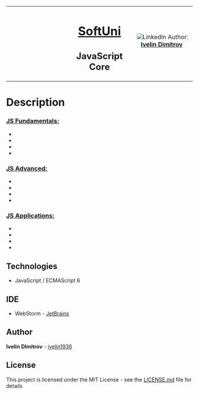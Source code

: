 <table border="0" width="100%" cellspacing="1" cellpadding="3" align="center">
<tbody>
<tr>
<td align="center" width="33%"><img style="text-align: ce;" src="http://conf.softuni.bg/wp-content/uploads/2015/01/SoftUni-Logo-Flat_square-blue-300x235.png" alt="" /></td>
<td align="center" width="33%">
<h1><a href="https://softuni.bg/">SoftUni</a></h1>
<h2>JavaScript Core</h2>
</td>
<td align="center" width="33%"><img src="https://avatars1.githubusercontent.com/u/4662382?s=400&u=17bf06835f75e1935dabe4bb1b1c7ae7ab589da6&v=4" alt="" />
<img src="https://www.linkedin.com/favicon.ico" alt="LinkedIn" />
Author: 
<strong>
<a title="LinkedIn Ivelin DImitrov" href="https://www.linkedin.com/in/ivelin-dimitrov-42b13a151/" target="_blank">
Ivelin Dimitrov
</a>
</strong></p>
</td>
</tr>
</tbody>
</table>

# Description

### [JS Fundamentals:](https://github.com/ivelin1936/JS-Core/tree/master/JS%20Fundamentals)
  - 
  - 
  - 
  -
  
### [JS Advanced:](https://github.com/ivelin1936/JS-Core/tree/master/JS%20Advanced)
  - 
  - 
  - 
  - 
  
### [JS Applications:](https://github.com/ivelin1936/JS-Core/tree/master/JS%20Applications)
  - 
  - 
  - 
  - 

## Technologies

* JavaScript / ECMAScript 6   

## IDE 

* WebStorm - [JetBrains](https://www.jetbrains.com/webstorm/)

## Author

**Ivelin DImitrov** - [ivelin1936](https://github.com/ivelin1936)

## License

This project is licensed under the MIT License - see the [LICENSE.md](LICENSE.md) file for details
